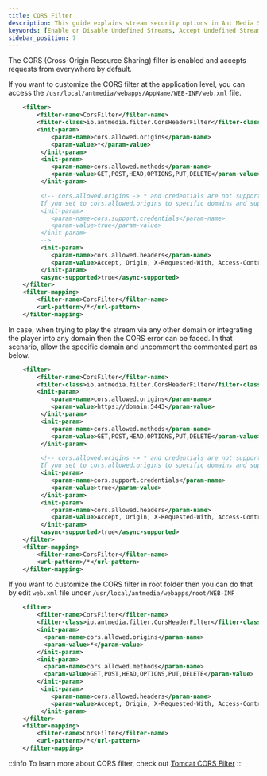 ```yaml
---
title: CORS Filter
description: This guide explains stream security options in Ant Media Server and how you can enable, disable, or accept undefined Streams.
keywords: [Enable or Disable Undefined Streams, Accept Undefined Streams, One Time Token Control, Stream security, Ant Media Server Documentation, Ant Media Server Tutorials]
sidebar_position: 7
---
```


The CORS (Cross-Origin Resource Sharing) filter is enabled and accepts requests from everywhere by default.

If you want to customize the CORS filter at the application level, you can access the ```/usr/local/antmedia/webapps/AppName/WEB-INF/web.xml``` file.

```xml
	<filter>
		<filter-name>CorsFilter</filter-name>
		<filter-class>io.antmedia.filter.CorsHeaderFilter</filter-class>
		<init-param>
		    <param-name>cors.allowed.origins</param-name>
		    <param-value>*</param-value>
		 </init-param>
		 <init-param>
		 	<param-name>cors.allowed.methods</param-name>
		 	<param-value>GET,POST,HEAD,OPTIONS,PUT,DELETE</param-value>
		 </init-param>

		 <!-- cors.allowed.origins -> * and credentials are not supported at the same time.
		 If you set to cors.allowed.origins to specific domains and support credentials open the below lines
		 <init-param>
            <param-name>cors.support.credentials</param-name>
            <param-value>true</param-value>
         </init-param>
         -->
		 <init-param>
		 	<param-name>cors.allowed.headers</param-name>
            <param-value>Accept, Origin, X-Requested-With, Access-Control-Request-Headers, Content-Type, Access-Control-Request-Method, Authorization</param-value>
         </init-param>
         <async-supported>true</async-supported>
	</filter>
	<filter-mapping>
		<filter-name>CorsFilter</filter-name>
		<url-pattern>/*</url-pattern>
	</filter-mapping>
```

In case, when trying to play the stream via any other domain or integrating the player into any domain then the CORS error can be faced. In that scenario, allow the specific domain and uncomment the commented part as below.

```xml
	<filter>
		<filter-name>CorsFilter</filter-name>
		<filter-class>io.antmedia.filter.CorsHeaderFilter</filter-class>
		<init-param>
		    <param-name>cors.allowed.origins</param-name>
		    <param-value>https://domain:5443</param-value>
		 </init-param>
		 <init-param>
		 	<param-name>cors.allowed.methods</param-name>
		 	<param-value>GET,POST,HEAD,OPTIONS,PUT,DELETE</param-value>
		 </init-param>

		 <!-- cors.allowed.origins -> * and credentials are not supported at the same time.
		 If you set to cors.allowed.origins to specific domains and support credentials open the below lines -->
		 <init-param>
            <param-name>cors.support.credentials</param-name>
            <param-value>true</param-value>
         </init-param>
		 <init-param>
		 	<param-name>cors.allowed.headers</param-name>
            <param-value>Accept, Origin, X-Requested-With, Access-Control-Request-Headers, Content-Type, Access-Control-Request-Method, Authorization</param-value>
         </init-param>
         <async-supported>true</async-supported>
	</filter>
	<filter-mapping>
		<filter-name>CorsFilter</filter-name>
		<url-pattern>/*</url-pattern>
	</filter-mapping>
```

If you want to customize the CORS filter in root folder then you can do that by edit `web.xml` file under `/usr/local/antmedia/webapps/root/WEB-INF`

```xml
	<filter>
		<filter-name>CorsFilter</filter-name>
		<filter-class>io.antmedia.filter.CorsHeaderFilter</filter-class>
		<init-param>
		  <param-name>cors.allowed.origins</param-name>
		  <param-value>*</param-value>
		</init-param>
		<init-param>
		  <param-name>cors.allowed.methods</param-name>
		  <param-value>GET,POST,HEAD,OPTIONS,PUT,DELETE</param-value>
		</init-param>
		 <init-param>
		 	<param-name>cors.allowed.headers</param-name>
            <param-value>Accept, Origin, X-Requested-With, Access-Control-Request-Headers, Content-Type, Access-Control-Request-Method, Authorization, ProxyAuthorization</param-value>
         </init-param>
	</filter>
	<filter-mapping>
		<filter-name>CorsFilter</filter-name>
		<url-pattern>/*</url-pattern>
	</filter-mapping>
```

:::info
To learn more about CORS filter, check out [Tomcat CORS Filter](https://tomcat.apache.org/tomcat-8.0-doc/api/index.html?org/apache/catalina/filters/CorsFilter.html)
:::
